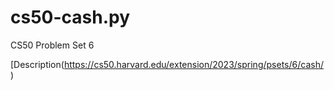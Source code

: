 # cs50-cash.py
CS50 Problem Set 6


[Description(https://cs50.harvard.edu/extension/2023/spring/psets/6/cash/)
